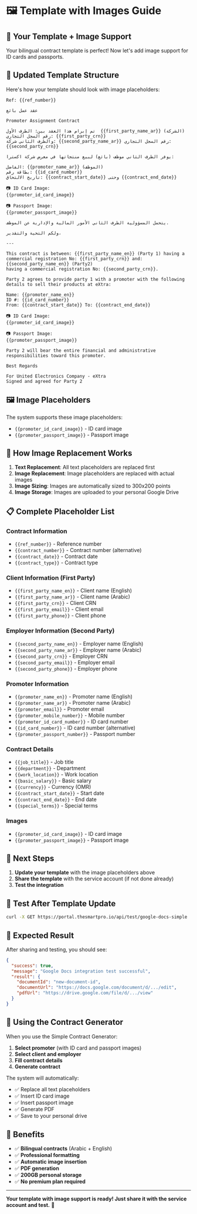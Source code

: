 # 🖼️ Template with Images Guide

## 🎯 **Your Template + Image Support**

Your bilingual contract template is perfect! Now let's add image support for ID cards and passports.

## 📝 **Updated Template Structure**

Here's how your template should look with image placeholders:

```
Ref: {{ref_number}}

عقد عمل بائع

Promoter Assignment Contract

تم إبرام هذا العقد بين: الطرف الأول  {{first_party_name_ar}} (الشركة) رقم السجل التجاري: {{first_party_crn}}
والطرف الثاني شركة: {{second_party_name_ar}} رقم السجل التجاري: {{second_party_crn}}

يوفر الطرف الثاني موظف (بائع) لبيع منتجاتها في معرض شركة اكسترا:

الفاضل: {{promoter_name_ar}} (الموظف)
بطاقة رقم: {{id_card_number}}
تاريخ الالتحاق: {{contract_start_date}} وحتى {{contract_end_date}}

📷 ID Card Image:
{{promoter_id_card_image}}

📷 Passport Image:
{{promoter_passport_image}}

يتحمل المسؤولية الطرف الثاني الأمور المالية والإدارية عن الموظف.  

ولكم التحية والتقدير،

---

This contract is between: {{first_party_name_en}} (Party 1) having a commercial registration No: {{first_party_crn}} and: {{second_party_name_en}} (Party2)
having a commercial registration No: {{second_party_crn}}.

Party 2 agrees to provide party 1 with a promoter with the following details to sell their products at eXtra:

Name: {{promoter_name_en}}
ID #: {{id_card_number}}
From: {{contract_start_date}} To: {{contract_end_date}}

📷 ID Card Image:
{{promoter_id_card_image}}

📷 Passport Image:
{{promoter_passport_image}}

Party 2 will bear the entire financial and administrative responsibilities toward this promoter.

Best Regards

For United Electronics Company - eXtra                                              Signed and agreed for Party 2
```

## 🖼️ **Image Placeholders**

The system supports these image placeholders:

- `{{promoter_id_card_image}}` - ID card image
- `{{promoter_passport_image}}` - Passport image

## 🔧 **How Image Replacement Works**

1. **Text Replacement**: All text placeholders are replaced first
2. **Image Replacement**: Image placeholders are replaced with actual images
3. **Image Sizing**: Images are automatically sized to 300x200 points
4. **Image Storage**: Images are uploaded to your personal Google Drive

## 📋 **Complete Placeholder List**

### **Contract Information**
- `{{ref_number}}` - Reference number
- `{{contract_number}}` - Contract number (alternative)
- `{{contract_date}}` - Contract date
- `{{contract_type}}` - Contract type

### **Client Information (First Party)**
- `{{first_party_name_en}}` - Client name (English)
- `{{first_party_name_ar}}` - Client name (Arabic)
- `{{first_party_crn}}` - Client CRN
- `{{first_party_email}}` - Client email
- `{{first_party_phone}}` - Client phone

### **Employer Information (Second Party)**
- `{{second_party_name_en}}` - Employer name (English)
- `{{second_party_name_ar}}` - Employer name (Arabic)
- `{{second_party_crn}}` - Employer CRN
- `{{second_party_email}}` - Employer email
- `{{second_party_phone}}` - Employer phone

### **Promoter Information**
- `{{promoter_name_en}}` - Promoter name (English)
- `{{promoter_name_ar}}` - Promoter name (Arabic)
- `{{promoter_email}}` - Promoter email
- `{{promoter_mobile_number}}` - Mobile number
- `{{promoter_id_card_number}}` - ID card number
- `{{id_card_number}}` - ID card number (alternative)
- `{{promoter_passport_number}}` - Passport number

### **Contract Details**
- `{{job_title}}` - Job title
- `{{department}}` - Department
- `{{work_location}}` - Work location
- `{{basic_salary}}` - Basic salary
- `{{currency}}` - Currency (OMR)
- `{{contract_start_date}}` - Start date
- `{{contract_end_date}}` - End date
- `{{special_terms}}` - Special terms

### **Images**
- `{{promoter_id_card_image}}` - ID card image
- `{{promoter_passport_image}}` - Passport image

## 🚀 **Next Steps**

1. **Update your template** with the image placeholders above
2. **Share the template** with the service account (if not done already)
3. **Test the integration**

## 🧪 **Test After Template Update**

```bash
curl -X GET https://portal.thesmartpro.io/api/test/google-docs-simple
```

## 🎉 **Expected Result**

After sharing and testing, you should see:

```json
{
  "success": true,
  "message": "Google Docs integration test successful",
  "result": {
    "documentId": "new-document-id",
    "documentUrl": "https://docs.google.com/document/d/.../edit",
    "pdfUrl": "https://drive.google.com/file/d/.../view"
  }
}
```

## 📱 **Using the Contract Generator**

When you use the Simple Contract Generator:

1. **Select promoter** (with ID card and passport images)
2. **Select client and employer**
3. **Fill contract details**
4. **Generate contract**

The system will automatically:
- ✅ Replace all text placeholders
- ✅ Insert ID card image
- ✅ Insert passport image
- ✅ Generate PDF
- ✅ Save to your personal drive

## 🎯 **Benefits**

- ✅ **Bilingual contracts** (Arabic + English)
- ✅ **Professional formatting**
- ✅ **Automatic image insertion**
- ✅ **PDF generation**
- ✅ **200GB personal storage**
- ✅ **No premium plan required**

---

**Your template with image support is ready! Just share it with the service account and test.** 🚀
